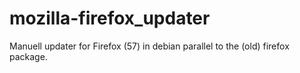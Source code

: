 # mozilla-firefox_updater
Manuell updater for Firefox (57) in debian parallel to the (old) firefox package.
